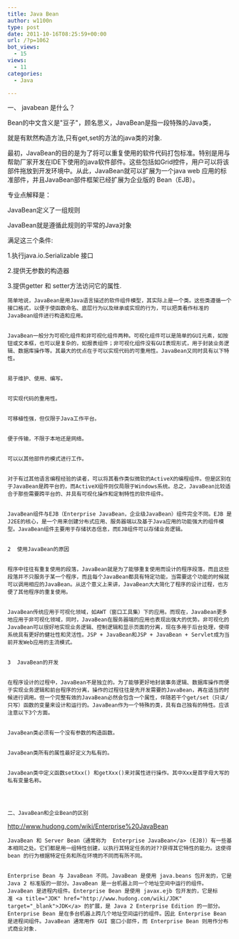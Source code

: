 ```yaml
---
title: Java Bean
author: w1100n
type: post
date: 2011-10-16T08:25:59+00:00
url: /?p=1062
bot_views:
  - 15
views:
  - 11
categories:
  - Java

---
```


  一、 javabean 是什么？


  Bean的中文含义是"豆子"，顾名思义，JavaBean是指一段特殊的Java类，


  就是有默然构造方法,只有get,set的方法的java类的对象.


  最初，JavaBean的目的是为了将可以重复使用的软件代码打包标准。特别是用与帮助厂家开发在IDE下使用的java软件部件。这些包括如Grid控件，用户可以将该部件拖放到开发环境中。从此，JavaBean就可以扩展为一个java web 应用的标准部件，并且JavaBean部件框架已经扩展为企业版的 Bean（EJB）。


  专业点解释是：


  JavaBean定义了一组规则


  JavaBean就是遵循此规则的平常的Java对象


  满足这三个条件:


  1.执行java.io.Serializable 接口


  2.提供无参数的构造器


  3.提供getter 和 setter方法访问它的属性.

  
    简单地说，JavaBean是用Java语言描述的软件组件模型，其实际上是一个类。这些类遵循一个接口格式，以便于使函数命名、底层行为以及继承或实现的行为，可以把类看作标准的JavaBean组件进行构造和应用。
  
  
    JavaBean一般分为可视化组件和非可视化组件两种。可视化组件可以是简单的GUI元素，如按钮或文本框，也可以是复杂的，如报表组件；非可视化组件没有GUI表现形式，用于封装业务逻辑、数据库操作等。其最大的优点在于可以实现代码的可重用性。JavaBean又同时具有以下特性。
  
  
    易于维护、使用、编写。
  
  
    可实现代码的重用性。
  
  
    可移植性强，但仅限于Java工作平台。
  
  
    便于传输，不限于本地还是网络。
  
  
    可以以其他部件的模式进行工作。
  
  
    对于有过其他语言编程经验的读者，可以将其看作类似微软的ActiveX的编程组件。但是区别在于JavaBean是跨平台的，而ActiveX组件则仅局限于Windows系统。总之，JavaBean比较适合于那些需要跨平台的、并具有可视化操作和定制特性的软件组件。
  
  
    JavaBean组件与EJB（Enterprise JavaBean，企业级JavaBean）组件完全不同。EJB 是J2EE的核心，是一个用来创建分布式应用、服务器端以及基于Java应用的功能强大的组件模型。JavaBean组件主要用于存储状态信息，而EJB组件可以存储业务逻辑。
  
  
    2  使用JavaBean的原因
  
  
    程序中往往有重复使用的段落，JavaBean就是为了能够重复使用而设计的程序段落，而且这些段落并不只服务于某一个程序，而且每个JavaBean都具有特定功能，当需要这个功能的时候就可以调用相应的JavaBean。从这个意义上来讲，JavaBean大大简化了程序的设计过程，也方便了其他程序的重复使用。
  
  
    JavaBean传统应用于可视化领域，如AWT（窗口工具集）下的应用。而现在，JavaBean更多地应用于非可视化领域，同时，JavaBean在服务器端的应用也表现出强大的优势。非可视化的JavaBean可以很好地实现业务逻辑、控制逻辑和显示页面的分离，现在多用于后台处理，使得系统具有更好的健壮性和灵活性。JSP + JavaBean和JSP + JavaBean + Servlet成为当前开发Web应用的主流模式。
  
  
    3  JavaBean的开发
  
  
    在程序设计的过程中，JavaBean不是独立的。为了能够更好地封装事务逻辑、数据库操作而便于实现业务逻辑和前台程序的分离，操作的过程往往是先开发需要的JavaBean，再在适当的时候进行调用。但一个完整有效的JavaBean必然会包含一个属性，伴随若干个get/set（只读/只写）函数的变量来设计和运行的。JavaBean作为一个特殊的类，具有自己独有的特性。应该注意以下3个方面。
  
  
    JavaBean类必须有一个没有参数的构造函数。
  
  
    JavaBean类所有的属性最好定义为私有的。
  
  
    JavaBean类中定义函数setXxx() 和getXxx()来对属性进行操作。其中Xxx是首字母大写的私有变量名称。
  
  
  
  
    二、JavaBean和企业Bean的区别
  
  http://www.hudong.com/wiki/Enterprise%20JavaBean

    JavaBean 和 Server Bean（通常称为  Enterprise JavaBean</a> (EJB)）有一些基本相同之处。它们都是用一组特性创建，以执行其特定任务的对??获得其它特性的能力。这使得 bean 的行为根据特定任务和所在环境的不同而有所不同。
  
  
    Enterprise Bean 与 JavaBean 不同。JavaBean 是使用 java.beans 包开发的，它是 Java 2 标准版的一部分。JavaBean 是一台机器上同一个地址空间中运行的组件。JavaBean 是进程内组件。Enterprise Bean 是使用 javax.ejb 包开发的，它是标准 <a title="JDK" href="http://www.hudong.com/wiki/JDK" target="_blank">JDK</a> 的扩展，是 Java 2 Enterprise Edition 的一部分。Enterprise Bean 是在多台机器上跨几个地址空间运行的组件。因此 Enterprise Bean 是进程间组件。JavaBean 通常用作 GUI 窗口小部件，而 Enterprise Bean 则用作分布式商业对象.
  
